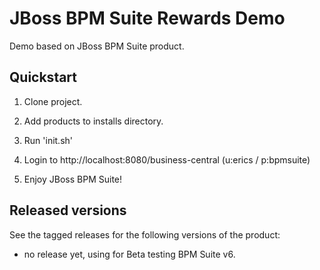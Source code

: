 JBoss BPM Suite Rewards Demo 
============================

Demo based on JBoss BPM Suite product.


Quickstart
----------

1. Clone project.

2. Add products to installs directory.

3. Run 'init.sh'

4. Login to http://localhost:8080/business-central  (u:erics / p:bpmsuite)

5. Enjoy JBoss BPM Suite!


Released versions
-----------------

See the tagged releases for the following versions of the product:

- no release yet, using for Beta testing BPM Suite v6.
